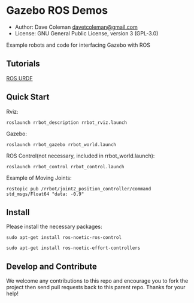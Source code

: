 # Gazebo ROS Demos

* Author: Dave Coleman <davetcoleman@gmail.com>
* License: GNU General Public License, version 3 (GPL-3.0)

Example robots and code for interfacing Gazebo with ROS

## Tutorials

[ROS URDF](http://gazebosim.org/tutorials/?tut=ros_urdf)

## Quick Start

Rviz:

    roslaunch rrbot_description rrbot_rviz.launch

Gazebo:

    roslaunch rrbot_gazebo rrbot_world.launch

ROS Control(not necessary, included in rrbot_world.launch):

    roslaunch rrbot_control rrbot_control.launch

Example of Moving Joints:

    rostopic pub /rrbot/joint2_position_controller/command std_msgs/Float64 "data: -0.9"

## Install

Please install the necessary packages:

    sudo apt-get install ros-noetic-ros-control
    
    sudo apt-get install ros-noetic-effort-controllers


## Develop and Contribute

We welcome any contributions to this repo and encourage you to fork the project then send pull requests back to this parent repo. Thanks for your help!
